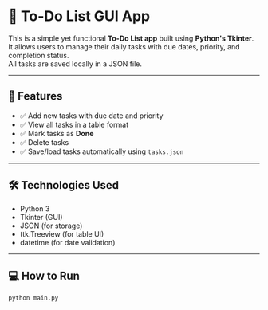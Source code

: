 # 📝 To-Do List GUI App

This is a simple yet functional **To-Do List app** built using **Python's Tkinter**.  
It allows users to manage their daily tasks with due dates, priority, and completion status.  
All tasks are saved locally in a JSON file.

---

## 🚀 Features

- ✅ Add new tasks with due date and priority
- ✅ View all tasks in a table format
- ✅ Mark tasks as **Done**
- ✅ Delete tasks
- ✅ Save/load tasks automatically using `tasks.json`

---

## 🛠️ Technologies Used

- Python 3
- Tkinter (GUI)
- JSON (for storage)
- ttk.Treeview (for table UI)
- datetime (for date validation)

---

## 💻 How to Run

```bash
python main.py
